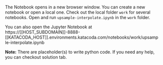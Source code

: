 The Notebook opens in a new browser window. You can create a new notebook or open a local one. Check out the local folder `work` for several notebooks. Open and run `upsample-interpolate.ipynb` in the `work` folder.

You can also open the Jupyter Notebook at https://[[HOST_SUBDOMAIN]]-8888-[[KATACODA_HOST]].environments.katacoda.com/notebooks/work/upsample-interpolate.ipynb

**Note:**
There are placeholder(s) to write python code. If you need any help, you can checkout solution tab.